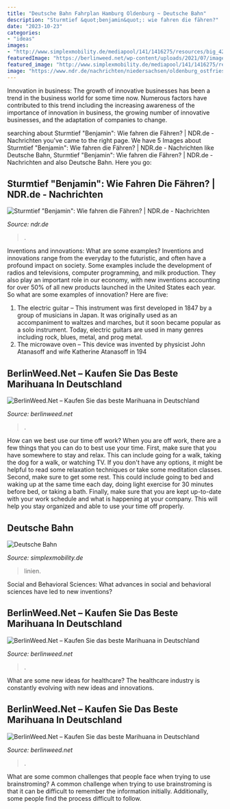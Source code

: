 ```yaml
---
title: "Deutsche Bahn Fahrplan Hamburg Oldenburg ~ Deutsche Bahn"
description: "Sturmtief &quot;benjamin&quot;: wie fahren die fähren?"
date: "2023-10-23"
categories:
- "ideas"
images:
- "http://www.simplexmobility.de/mediapool/141/1416275/resources/big_42109099_0_257-176.jpg"
featuredImage: "https://berlinweed.net/wp-content/uploads/2021/07/image-2.png"
featured_image: "http://www.simplexmobility.de/mediapool/141/1416275/resources/big_42109099_0_257-176.jpg"
image: "https://www.ndr.de/nachrichten/niedersachsen/oldenburg_ostfriesland/benjamin176_v-portraitl.jpg"
---
```



Innovation in business:
The growth of innovative businesses has been a trend in the business world for some time now. Numerous factors have contributed to this trend including the increasing awareness of the importance of innovation in business, the growing number of innovative businesses, and the adaptation of companies to change.

	

		
searching about Sturmtief &quot;Benjamin&quot;: Wie fahren die Fähren? | NDR.de - Nachrichten you've came to the right page. We have 5 Images about Sturmtief &quot;Benjamin&quot;: Wie fahren die Fähren? | NDR.de - Nachrichten like Deutsche Bahn, Sturmtief &quot;Benjamin&quot;: Wie fahren die Fähren? | NDR.de - Nachrichten and also Deutsche Bahn. Here you go:
		
    
## Sturmtief &quot;Benjamin&quot;: Wie Fahren Die Fähren? | NDR.de - Nachrichten

<img loading=lazy src="https://www.ndr.de/nachrichten/niedersachsen/oldenburg_ostfriesland/benjamin176_v-portraitl.jpg" onerror="this.onerror=null;this.src='https://tse1.mm.bing.net/th?id=OIP.sUdEvuFngw-yKv1Ib4aMYwHaLH&amp;pid=15.1';" alt="Sturmtief &quot;Benjamin&quot;: Wie fahren die Fähren? | NDR.de - Nachrichten">

_Source: ndr.de_

>. 

	

Inventions and innovations: What are some examples?
Inventions and innovations range from the everyday to the futuristic, and often have a profound impact on society. Some examples include the development of radios and televisions, computer programming, and milk production. They also play an important role in our economy, with new inventions accounting for over 50% of all new products launched in the United States each year. So what are some examples of innovation? Here are five: 
1) The electric guitar – This instrument was first developed in 1847 by a group of musicians in Japan. It was originally used as an accompaniment to waltzes and marches, but it soon became popular as a solo instrument. Today, electric guitars are used in many genres including rock, blues, metal, and prog metal. 
2) The microwave oven – This device was invented by physicist John Atanasoff and wife Katherine Atanasoff in 194
    
## BerlinWeed.Net – Kaufen Sie Das Beste Marihuana In Deutschland

<img loading=lazy src="http://comprarmarihuanamadrid.es/wp-content/uploads/2021/01/Diseno-sin-titulo-2021-01-25T170438.879.jpg" onerror="this.onerror=null;this.src='https://tse1.mm.bing.net/th?id=OIP.Rc0ZhekF0GUQ349TMBX1pAAAAA&amp;pid=15.1';" alt="BerlinWeed.Net – Kaufen Sie das beste Marihuana in Deutschland">

_Source: berlinweed.net_

>. 

	

How can we best use our time off work?
When you are off work, there are a few things that you can do to best use your time. First, make sure that you have somewhere to stay and relax. This can include going for a walk, taking the dog for a walk, or watching TV. If you don't have any options, it might be helpful to read some relaxation techniques or take some meditation classes. Second, make sure to get some rest. This could include going to bed and waking up at the same time each day, doing light exercise for 30 minutes before bed, or taking a bath. Finally, make sure that you are kept up-to-date with your work schedule and what is happening at your company. This will help you stay organized and able to use your time off properly.

    
## Deutsche Bahn

<img loading=lazy src="http://www.simplexmobility.de/mediapool/141/1416275/resources/big_42109099_0_257-176.jpg" onerror="this.onerror=null;this.src='https://tse3.mm.bing.net/th?id=OIP.HX62_yC3knmNEfRdd7y0zAAAAA&amp;pid=15.1';" alt="Deutsche Bahn">

_Source: simplexmobility.de_

>linien. 

	

Social and Behavioral Sciences: What advances in social and behavioral sciences have led to new inventions?
 

    
## BerlinWeed.Net – Kaufen Sie Das Beste Marihuana In Deutschland

<img loading=lazy src="http://comprarmarihuanamadrid.es/wp-content/uploads/2021/02/Diseno-sin-titulo-2021-02-18T205049.895.jpg" onerror="this.onerror=null;this.src='https://tse3.mm.bing.net/th?id=OIP.PEZAY99XenRrvvDhMxeF7AAAAA&amp;pid=15.1';" alt="BerlinWeed.Net – Kaufen Sie das beste Marihuana in Deutschland">

_Source: berlinweed.net_

>. 

	

What are some new ideas for healthcare?
The healthcare industry is constantly evolving with new ideas and innovations.

    
## BerlinWeed.Net – Kaufen Sie Das Beste Marihuana In Deutschland

<img loading=lazy src="https://berlinweed.net/wp-content/uploads/2021/07/image-2.png" onerror="this.onerror=null;this.src='https://tse1.mm.bing.net/th?id=OIP.NAfuL8GWBUJ0eja0LfNceQHaFR&amp;pid=15.1';" alt="BerlinWeed.Net – Kaufen Sie das beste Marihuana in Deutschland">

_Source: berlinweed.net_

>. 

	

What are some common challenges that people face when trying to use brainstroming?
A common challenge when trying to use brainstroming is that it can be difficult to remember the information initially. Additionally, some people find the process difficult to follow.

